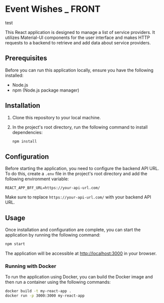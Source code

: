 # Event Wishes _ FRONT

test

This React application is designed to manage a list of service providers. It utilizes Material-UI components for the user interface and makes HTTP requests to a backend to retrieve and add data about service providers.

## Prerequisites

Before you can run this application locally, ensure you have the following installed:

- Node.js
- npm (Node.js package manager)

## Installation

1. Clone this repository to your local machine.
2. In the project's root directory, run the following command to install dependencies:

   ```bash
   npm install
   ```

## Configuration

Before starting the application, you need to configure the backend API URL. To do this, create a `.env` file in the project's root directory and add the following environment variable:

   ```
   REACT_APP_BFF_URL=https://your-api-url.com/
   ```

   Make sure to replace `https://your-api-url.com/` with your backend API URL.

## Usage

Once installation and configuration are complete, you can start the application by running the following command:

   ```bash
   npm start
   ```

   The application will be accessible at [http://localhost:3000](http://localhost:3000) in your browser.

### Running with Docker

To run the application using Docker, you can build the Docker image and then run a container using the following commands:

```bash
docker build -t my-react-app .
docker run -p 3000:3000 my-react-app
```